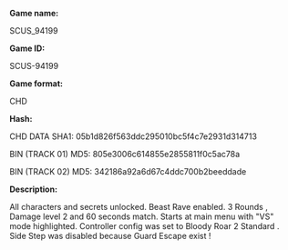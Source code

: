 **Game name:**

SCUS_94199

**Game ID:**

SCUS-94199

**Game format:**

CHD

**Hash:**

CHD DATA SHA1: 05b1d826f563ddc295010bc5f4c7e2931d314713

BIN (TRACK 01) MD5: 805e3006c614855e2855811f0c5ac78a

BIN (TRACK 02) MD5: 342186a92a6d67c4ddc700b2beeddade

**Description:**


All characters and secrets unlocked. Beast Rave  enabled. 3 Rounds , Damage level 2 and 60 seconds match. Starts at main menu with "VS" mode highlighted. Controller config was set to Bloody Roar 2 Standard . Side Step was disabled because Guard Escape exist !
